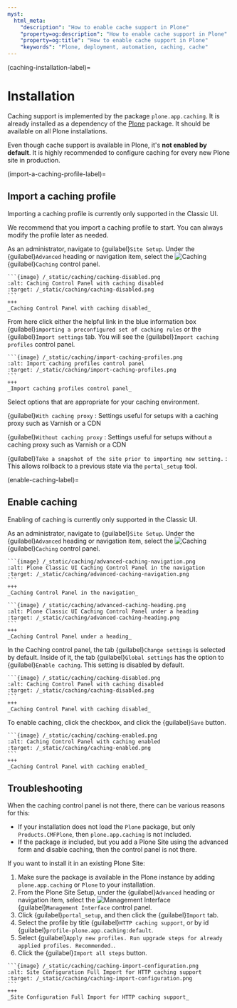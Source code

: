 ```yaml
---
myst:
  html_meta:
    "description": "How to enable cache support in Plone"
    "property=og:description": "How to enable cache support in Plone"
    "property=og:title": "How to enable cache support in Plone"
    "keywords": "Plone, deployment, automation, caching, cache"
---
```


(caching-installation-label)=

# Installation

Caching support is implemented by the package `plone.app.caching`.
It is already installed as a dependency of the [Plone](https://github.com/plone/plone) package.
It should be available on all Plone installations.

Even though cache support is available in Plone, it's **not enabled by default**.
It is highly recommended to configure caching for every new Plone site in production.


(import-a-caching-profile-label)=

## Import a caching profile

Importing a caching profile is currently only supported in the Classic UI.

We recommend that you import a caching profile to start.
You can always modify the profile later as needed.

As an administrator, navigate to {guilabel}`Site Setup`.
Under the {guilabel}`Advanced` heading or navigation item, select the <img alt="Caching" src="/_static/caching/icon-caching.svg" class="inline"> {guilabel}`Caching` control panel.

````{card}
```{image} /_static/caching/caching-disabled.png
:alt: Caching Control Panel with caching disabled
:target: /_static/caching/caching-disabled.png
```
+++
_Caching Control Panel with caching disabled_
````

From here click either the helpful link in the blue information box {guilabel}`importing a preconfigured set of caching rules` or the {guilabel}`Import settings` tab.
You will see the {guilabel}`Import caching profiles` control panel.

````{card}
```{image} /_static/caching/import-caching-profiles.png
:alt: Import caching profiles control panel
:target: /_static/caching/import-caching-profiles.png
```
+++
_Import caching profiles control panel_
````

Select options that are appropriate for your caching environment.

{guilabel}`With caching proxy`
:   Settings useful for setups with a caching proxy such as Varnish or a CDN

{guilabel}`Without caching proxy`
:   Settings useful for setups without a caching proxy such as Varnish or a CDN

{guilabel}`Take a snapshot of the site prior to importing new setting.`
:   This allows rollback to a previous state via the `portal_setup` tool.


(enable-caching-label)=

## Enable caching

Enabling of caching is currently only supported in the Classic UI.

As an administrator, navigate to {guilabel}`Site Setup`.
Under the {guilabel}`Advanced` heading or navigation item, select the <img alt="Caching" src="/_static/caching/icon-caching.svg" class="inline"> {guilabel}`Caching` control panel.

````{card}
```{image} /_static/caching/advanced-caching-navigation.png
:alt: Plone Classic UI Caching Control Panel in the navigation
:target: /_static/caching/advanced-caching-navigation.png
```
+++
_Caching Control Panel in the navigation_
````

````{card}
```{image} /_static/caching/advanced-caching-heading.png
:alt: Plone Classic UI Caching Control Panel under a heading
:target: /_static/caching/advanced-caching-heading.png
```
+++
_Caching Control Panel under a heading_
````

In the Caching control panel, the tab {guilabel}`Change settings` is selected by default.
Inside of it, the tab {guilabel}`Global settings` has the option to {guilabel}`Enable caching`.
This setting is disabled by default.

````{card}
```{image} /_static/caching/caching-disabled.png
:alt: Caching Control Panel with caching disabled
:target: /_static/caching/caching-disabled.png
```
+++
_Caching Control Panel with caching disabled_
````

To enable caching, click the checkbox, and click the {guilabel}`Save` button.

````{card}
```{image} /_static/caching/caching-enabled.png
:alt: Caching Control Panel with caching enabled
:target: /_static/caching/caching-enabled.png
```
+++
_Caching Control Panel with caching enabled_
````


## Troubleshooting

When the caching control panel is not there, there can be various reasons for this:

-   If your installation does not load the `Plone` package, but only `Products.CMFPlone`, then `plone.app.caching` is not included.
-   If the package *is* included, but you add a Plone Site using the advanced form and disable caching, then the control panel is not there.

If you want to install it in an existing Plone Site:

1.  Make sure the package is available in the Plone instance by adding `plone.app.caching` or `Plone` to your installation.
2.  From the Plone Site Setup, under the {guilabel}`Advanced` heading or navigation item, select the <img alt="Management Interface" src="/_static/caching/icon-management-interface.svg" class="inline"> {guilabel}`Management Interface` control panel.
3.  Click {guilabel}`portal_setup`, and then click the {guilabel}`Import` tab.
4.  Select the profile by title {guilabel}`HTTP caching support`, or by id {guilabel}`profile-plone.app.caching:default`.
5.  Select {guilabel}`Apply new profiles. Run upgrade steps for already applied profiles. Recommended.`.
6.  Click the {guilabel}`Import all steps` button.

````{card}
```{image} /_static/caching/caching-import-configuration.png
:alt: Site Configuration Full Import for HTTP caching support
:target: /_static/caching/caching-import-configuration.png
```
+++
_Site Configuration Full Import for HTTP caching support_
````
